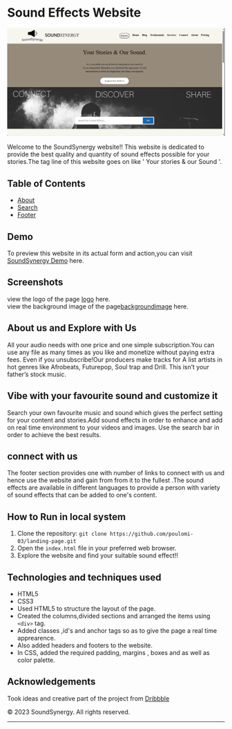 # Sound Effects Website
![SoundSynergy](./images/my_screenshot.png)

Welcome to the SoundSynergy website!! This website is dedicated to provide the best quality and quantity of sound effects possible for your stories.The tag line of this website goes on like ' Your stories &amp; our Sound '.

## Table of Contents


- [About](#navigationandaboutus)
- [Search](#Search)
- [Footer](#footer)

## Demo

To preview this website in its actual form and action,you can visit [SoundSynergy Demo](https://ks49qk.csb.app/) here.

## Screenshots

view the logo of the page [logo](./images/logo_img.png) here. <br>
view the background image of the page[backgroundimage](https://res.cloudinary.com/dxfq3iotg/image/upload/v1566917764/Add_a_heading.png) here.

## About us and Explore with Us

All your audio needs with one price and one simple subscription.You can use any file as many times as you like and monetize without paying extra fees. Even if you unsubscribe!Our producers make tracks for A list artists in hot genres like Afrobeats, Futurepop, Soul trap and Drill. This isn’t your father’s stock music.

## Vibe with your favourite sound and customize it 

Search your own favourite music and sound which gives the perfect setting for your content and stories.Add sound effects in order to enhance and add on real time environment to your videos and images. Use the search bar in order to achieve the best results.

## connect with us 

The footer section provides one  with number of links to connect with us and hence use the website and gain from from it to the fullest .The sound effects are available in different languages to provide a person with variety of sound effects that can be added to one's content.


## How to Run in local system

1. Clone the repository: `git clone https://github.com/poulomi-03/landing-page.git`
2. Open the `index.html` file in your preferred web browser.
3. Explore the website and find your suitable sound effect!!

## Technologies and techniques used 

- HTML5
- CSS3
- Used HTML5 to structure the layout of the page.
- Created the columns,divided sections and arranged the items using `<div>` tag.
- Added classes ,id's and anchor tags so as to give the page a real time apprearence.
- Also added headers and footers to the website.
- In CSS, added the required padding, margins , boxes and as well as color palette.


## Acknowledgements

Took ideas and creative part of the project from [Dribbble](https://dribbble.com/tags/web-layout)


&copy; 2023 SoundSynergy. All rights reserved.

---
